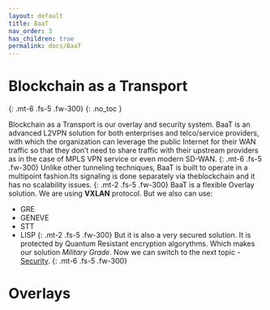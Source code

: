 ```yaml
---
layout: default
title: BaaT
nav_order: 3
has_children: true
permalink: docs/BaaT
---
```

# Blockchain as a Transport
{: .mt-6 .fs-5 .fw-300} 
{: .no_toc }

Blockchain as a Transport is our overlay and security system. BaaT is an advanced L2VPN solution for both enterprises and telco/service providers, with which the organization can leverage the public Internet for their WAN traffic so that they don’t need to share traffic with their upstream providers as in the case of MPLS VPN service or even modern SD-WAN.
{: .mt-6 .fs-5 .fw-300} 
Unlike  other  tunneling  techniques,  BaaT  is  built  to  operate  in  a  multipoint  fashion.Its signaling is done separately via theblockchain and it has no scalability issues.
{: .mt-2 .fs-5 .fw-300} 
BaaT is a flexible Overlay solution. We are using **VXLAN** protocol. But we also can use:
- GRE 
- GENEVE
- STT
- LISP
{: .mt-2 .fs-5 .fw-300} 
But it is also a very secured solution. It is protected by Quantum Resistant encryption algorythms. Which makes our solution *Military Grade*. Now we can switch to the next topic - [Security](https://bd-wan.github.io//docs/BaaT/Encryption/).
{: .mt-6 .fs-5 .fw-300} 


# Overlays
